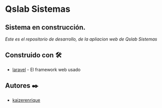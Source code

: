 # Qslab Sistemas

## Sistema en construcción. 
_Este es el repositorio de desarrollo, de la apliacion web de Qslab Sistemas_

## Construido con 🛠️
* [laravel](https://laravel.com/) - El framework web usado

## Autores ✒️
* [kaizerenrique](https://github.com/kaizerenrique)
